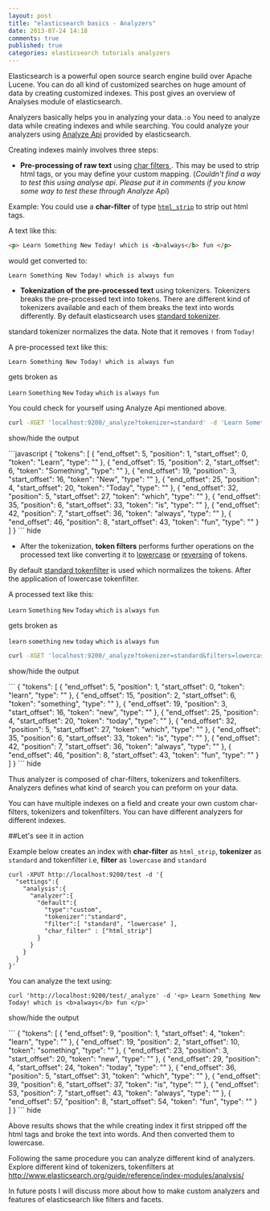 ```yaml
---
layout: post
title: "elasticsearch basics - Analyzers"
date: 2013-07-24 14:18
comments: true
published: true
categories: elasticsearch tutorials analyzers
---
```


Elasticsearch is a powerful open source search engine build over Apache
Lucene. You can do all kind of customized searches on huge amount of
data by creating customized indexes. This post gives an overview of
Analyses module of elasticsearch.

Analyzers basically helps you in analyzing your data.`:o` You need to analyze data while creating indexes and while searching. You could analyze your analyzers using [Analyze Api](http://www.elasticsearch.org/guide/reference/api/admin-indices-analyze.html) provided by elasticsearch.

Creating indexes mainly involves three steps: 

* **Pre-processing of raw text** using [char filters ]( http://www.elasticsearch.org/guide/reference/index-modules/analysis/mapping-charfilter/). This may be used to strip html tags, or you may define your custom mapping.  (*Couldn't find a way to test this using analyse api. Please put it in comments if you know some way to test these through Analyze Api*) 


Example: You could use a **char-filter** of type [`html_strip`](http://www.elasticsearch.org/guide/reference/index-modules/analysis/htmlstrip-charfilter/) to strip out html tags.  

A text like this:

```html
<p> Learn Something New Today! which is <b>always</b> fun </p>
```

would get converted to:


```
Learn Something New Today! which is always fun
```
<!-- more -->

* **Tokenization of the pre-processed text** using tokenizers. Tokenizers breaks the pre-processed text into tokens. There are different kind of tokenizers available and each of them breaks the text into words differently. By default elasticsearch uses [standard tokenizer](http://www.elasticsearch.org/guide/reference/index-modules/analysis/standard-tokenizer/). 


standard tokenizer normalizes the data. Note that it removes `!` from `Today!`

A pre-processed text like this:

`Learn Something New Today! which is always fun`

gets broken as

`Learn` `Something` `New` `Today` `which` `is` `always` `fun`

You could check for yourself using Analyze Api mentioned above.

```bash
curl -XGET 'localhost:9200/_analyze?tokenizer=standard' -d 'Learn Something New Today! which is always fun'
```
<a class="link1" id="show-hide-link-1">show/hide the output</a>
<div class="foldable" id="show-hide-block-1">
```javascript
{
    "tokens": [
        {
            "end_offset": 5,
            "position": 1,
            "start_offset": 0,
            "token": "Learn",
            "type": "<ALPHANUM>"
        },
        {
            "end_offset": 15,
            "position": 2,
            "start_offset": 6,
            "token": "Something",
            "type": "<ALPHANUM>"
        },
        {
            "end_offset": 19,
            "position": 3,
            "start_offset": 16,
            "token": "New",
            "type": "<ALPHANUM>"
        },
        {
            "end_offset": 25,
            "position": 4,
            "start_offset": 20,
            "token": "Today",
            "type": "<ALPHANUM>"
        },
        {
            "end_offset": 32,
            "position": 5,
            "start_offset": 27,
            "token": "which",
            "type": "<ALPHANUM>"
        },
        {
            "end_offset": 35,
            "position": 6,
            "start_offset": 33,
            "token": "is",
            "type": "<ALPHANUM>"
        },
        {
            "end_offset": 42,
            "position": 7,
            "start_offset": 36,
            "token": "always",
            "type": "<ALPHANUM>"
        },
        {
            "end_offset": 46,
            "position": 8,
            "start_offset": 43,
            "token": "fun",
            "type": "<ALPHANUM>"
        }
    ]
}
```
<a class="link1">hide</a>
</div>

* After the tokenization, **token filters** performs further operations on the processed text like converting it to [lowercase](http://www.elasticsearch.org/guide/reference/index-modules/analysis/lowercase-tokenfilter.html) or [reversing](http://www.elasticsearch.org/guide/reference/index-modules/analysis/reverse-tokenfilter/) of tokens.

By default [standard tokenfilter](http://www.elasticsearch.org/guide/reference/index-modules/analysis/standard-tokenfilter/) is used which normalizes the tokens. After the application of lowercase tokenfilter.

A processed text like this:

`Learn` `Something` `New` `Today` `which` `is` `always` `fun`

gets broken as

`learn` `something` `new` `today` `which` `is` `always` `fun`


```bash Analyze Api
curl -XGET 'localhost:9200/_analyze?tokenizer=standard&filters=lowercase' -d 'Learn Something New Today! which is always fun'
```
<a class="link2" id="show-hide-link-2">show/hide the output</a>
<div class="foldable" id="show-hide-block-2">
```
{
    "tokens": [
        {
            "end_offset": 5,
            "position": 1,
            "start_offset": 0,
            "token": "learn",
            "type": "<ALPHANUM>"
        },
        {
            "end_offset": 15,
            "position": 2,
            "start_offset": 6,
            "token": "something",
            "type": "<ALPHANUM>"
        },
        {
            "end_offset": 19,
            "position": 3,
            "start_offset": 16,
            "token": "new",
            "type": "<ALPHANUM>"
        },
        {
            "end_offset": 25,
            "position": 4,
            "start_offset": 20,
            "token": "today",
            "type": "<ALPHANUM>"
        },
        {
            "end_offset": 32,
            "position": 5,
            "start_offset": 27,
            "token": "which",
            "type": "<ALPHANUM>"
        },
        {
            "end_offset": 35,
            "position": 6,
            "start_offset": 33,
            "token": "is",
            "type": "<ALPHANUM>"
        },
        {
            "end_offset": 42,
            "position": 7,
            "start_offset": 36,
            "token": "always",
            "type": "<ALPHANUM>"
        },
        {
            "end_offset": 46,
            "position": 8,
            "start_offset": 43,
            "token": "fun",
            "type": "<ALPHANUM>"
        }
    ]
}
```
<a class="link2">hide</a>
</div>

Thus analyzer is composed of char-filters, tokenizers and tokenfilters. Analyzers defines what kind of search you can preform on your data.

You can have multiple indexes on a field and create your own custom char-filters, tokenizers and tokenfilters. You can have different analyzers for different indexes.

##Let's see it in action

Example below creates an index with **char-filter** as `html_strip`, **tokenizer** as `standard` and tokenfilter i.e, **filter** as `lowercase` and `standard`

```
curl -XPUT http://localhost:9200/test -d '{                                                                                                                   
  "settings":{
    "analysis":{
      "analyzer":{
        "default":{
          "type":"custom",
          "tokenizer":"standard",
          "filter":[ "standard", "lowercase" ], 
          "char_filter" : ["html_strip"]
        }
      }
    }
  }
}'
```

You can analyze the text using:
```
curl 'http://localhost:9200/test/_analyze' -d '<p> Learn Something New Today! which is <b>always</b> fun </p>'
```

<a class="link3" id="show-hide-link-3">show/hide the output</a>
<div class="foldable" id="show-hide-block-3">
```
{
    "tokens": [
        {
            "end_offset": 9,
            "position": 1,
            "start_offset": 4,
            "token": "learn",
            "type": "<ALPHANUM>"
        },
        {
            "end_offset": 19,
            "position": 2,
            "start_offset": 10,
            "token": "something",
            "type": "<ALPHANUM>"
        },
        {
            "end_offset": 23,
            "position": 3,
            "start_offset": 20,
            "token": "new",
            "type": "<ALPHANUM>"
        },
        {
            "end_offset": 29,
            "position": 4,
            "start_offset": 24,
            "token": "today",
            "type": "<ALPHANUM>"
        },
        {
            "end_offset": 36,
            "position": 5,
            "start_offset": 31,
            "token": "which",
            "type": "<ALPHANUM>"
        },
        {
            "end_offset": 39,
            "position": 6,
            "start_offset": 37,
            "token": "is",
            "type": "<ALPHANUM>"
        },
        {
            "end_offset": 53,
            "position": 7,
            "start_offset": 43,
            "token": "always",
            "type": "<ALPHANUM>"
        },
        {
            "end_offset": 57,
            "position": 8,
            "start_offset": 54,
            "token": "fun",
            "type": "<ALPHANUM>"
        }
    ]
}
```
<a class="link3">hide</a>
</div>

Above results shows that the while creating index it first stripped off the html tags and broke the text into words. And then converted them to lowercase. 

Following the same procedure you can analyze different kind of
analyzers. Explore different kind of tokenizers, tokenfilters at http://www.elasticsearch.org/guide/reference/index-modules/analysis/

In future posts I will discuss more about how to make custom analyzers and features of elasticsearch like filters and facets.

<script>
$(document).ready(function(){
  $(".foldable").hide();
  $(".link1").click(function(){
     $("#show-hide-block-1").toggle(700);
  });

  $(".link2").click(function(){
     $("#show-hide-block-2").toggle(700);
  });

  $(".link3").click(function(){
     $("#show-hide-block-3").toggle(700);
  });

}); 
</script>
